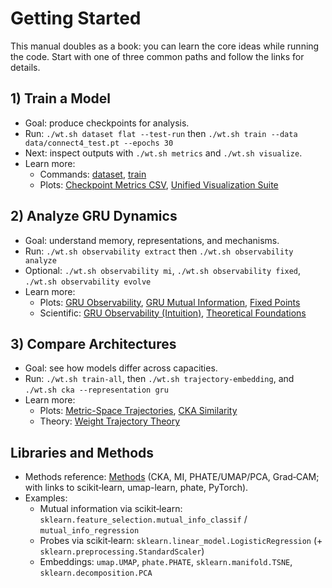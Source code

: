 # Getting Started

This manual doubles as a book: you can learn the core ideas while running the code. Start with one of three common paths and follow the links for details.

## 1) Train a Model

- Goal: produce checkpoints for analysis.
- Run: `./wt.sh dataset flat --test-run` then `./wt.sh train --data data/connect4_test.pt --epochs 30`
- Next: inspect outputs with `./wt.sh metrics` and `./wt.sh visualize`.
- Learn more:
  - Commands: [dataset](../manual/commands/dataset), [train](../manual/commands/train)
  - Plots: [Checkpoint Metrics CSV](../manual/plots/checkpoint_metrics_csv), [Unified Visualization Suite](../manual/plots/visualize_unified)

## 2) Analyze GRU Dynamics

- Goal: understand memory, representations, and mechanisms.
- Run: `./wt.sh observability extract` then `./wt.sh observability analyze`
- Optional: `./wt.sh observability mi`, `./wt.sh observability fixed`, `./wt.sh observability evolve`
- Learn more:
  - Plots: [GRU Observability](../manual/plots/gru_observability), [GRU Mutual Information](../manual/plots/gru_mutual_info), [Fixed Points](../manual/plots/fixed_points)
  - Scientific: [GRU Observability (Intuition)](../scientific/gru_observability_literature), [Theoretical Foundations](../scientific/theoretical_foundations)

## 3) Compare Architectures

- Goal: see how models differ across capacities.
- Run: `./wt.sh train-all`, then `./wt.sh trajectory-embedding`, and `./wt.sh cka --representation gru`
- Learn more:
  - Plots: [Metric-Space Trajectories](../manual/plots/trajectory_metric_space), [CKA Similarity](../manual/plots/cka)
  - Theory: [Weight Trajectory Theory](../scientific/weight_embeddings_theory)

## Libraries and Methods

- Methods reference: [Methods](../reference/methods) (CKA, MI, PHATE/UMAP/PCA, Grad‑CAM; with links to scikit‑learn, umap-learn, phate, PyTorch).
- Examples:
  - Mutual information via scikit‑learn: `sklearn.feature_selection.mutual_info_classif` / `mutual_info_regression`
  - Probes via scikit‑learn: `sklearn.linear_model.LogisticRegression` (+ `sklearn.preprocessing.StandardScaler`)
  - Embeddings: `umap.UMAP`, `phate.PHATE`, `sklearn.manifold.TSNE`, `sklearn.decomposition.PCA`
